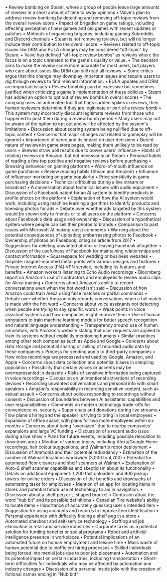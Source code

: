 • Review bombing on Steam, where a group of people leave large amounts of reviews in a short amount of time to sway opinions
• Valve's plan to address review bombing by detecting and removing off-topic reviews from the overall review score
• Impact of brigadier on game ratings, including affecting perception of new games and old games with recent updates or patches
• Methods of organizing brigades, including gaming Subreddits and Discord channels
• Steam is not removing reviews, but will no longer include their contribution to the overall score.
• Reviews related to off-topic issues like DRM and EULA changes may be considered "off-topic" by Steam.
• Valve has defined "off-topic review bombs" as reviews where the focus is on a topic unrelated to the game's quality or value.
• The decision aims to make the review score more accurate for most users, but players who care about issues like DRM can still read all reviews.
• Some critics argue that this change may downplay important issues and require users to dig through reviews to find relevant information.
• EULA updates and DRM are important issues
• Review bombing can be excessive but sometimes justified when criticizing a game's implementation of these policies
• Steam has added an option to opt out of review bombs in overall scores
• The company uses an automated tool that flags sudden spikes in reviews, then human reviewers determine if they are legitimate or part of a review bomb
• This system may incorrectly discount legitimate reviews from those who happened to post them during a review bomb period
• Many users may not be aware of the option to opt out and will be affected by the system's limitations
• Discussion about scoring system being nullified due to off-topic content
• Concerns that major changes not related to gameplay will be ignored
• Importance of score and its impact on user decisions
• Buried nature of reviews in game store pages, making them unlikely to be read by users
• Skewed straw poll results due to power users' influence
• Habits of reading reviews on Amazon, but not necessarily on Steam
• Personal habits of reading a few top positive and negative reviews before purchasing
• Browsing behaviour on gaming platforms
• Word-of-mouth influence on game purchases
• Review reading habits (Steam and Amazon)
• Influence of influencer marketing on game popularity
• Price sensitivity in game purchasing decisions
• Technical difficulties during a live stream or broadcast
• A conversation about technical issues with audio equipment
• Discussion of a Facebook patent for an AI system to identify products in profile photos on the platform
• Explanation of how the AI system would work, including using machine learning algorithms to identify products and licensing photos for ads
• Debate over whether ads targeted by this system would be shown only to friends or to all users on the platform
• Concerns about Facebook's data usage and ownership
• Discussion of a hypothetical system where people can sell their photos to brands
• Comparison to past issues with Microsoft AI making racist comments
• Warning about the potential consequences of uploading embarrassing photos to Facebook
• Ownership of photos on Facebook, citing an article from 2017
• Suggestions for deleting unwanted photos or leaving Facebook altogether
• Discussion of the usefulness of Facebook for maintaining relationships and contact information
• Squarespace for wedding or business websites
• Displate: magnet-mounted metal prints with various designs and features
• Private Internet Access (PIA) VPN service, including its features and benefits
• Amazon workers listening to Echo Audio recordings
• Bloomberg report on Amazon's use of contractors and employees to review audio clips for Alexa training
• Concerns about Amazon's ability to record conversations even when the hot word isn't said
• Discussion of how Amazon could train Alexa using false matches or partial commands
• Debate over whether Amazon only records conversations when a full match is made with the hot word
• Concerns about voice assistants not detecting when people are trying to say specific words
• Weak points in voice assistant systems and how companies might improve them
• Use of human annotators to train machine learning models for better speech recognition and natural language understanding
• Transparency around use of human annotators, with Amazon's website stating that user requests are applied to train its systems without explicitly mentioning humans
• Similar practices among other tech companies such as Apple and Google
• Concerns about data storage and potential sharing or selling of recorded audio data by these companies
• Process for sending audio to third-party companies
• How voice recordings are processed and used by Google, Amazon, and Apple
• Concerns about data collection and potential biases in sampling population
• Possibility that certain voices or accents may be overrepresented in datasets
• Risks of sensitive information being captured in voice recordings
• Discussion on unintentional activations of recording devices
• Recording unwanted conversations and personal info with smart speakers
• Amazon's responsibility in recording sensitive content, such as sexual assault
• Concerns about police responding to recordings without consent
• Discussion of boundaries between AI assistants' capabilities and user responsibilities
• Comments on modern technology trade-offs for convenience vs. security
• Super chats and donations during live streams
• Flow plane's hiring and the speaker is trying to bring in local employees
• Expansion of office space, with plans for two more employees within six months
• Concerns about being "oversized" due to nearby companies' expansions and large VC funding
• Discussion of a recent audio issue during a live show
• Plans for future events, including possible relocation to downtown area
• Mention of various topics, including Alexa/Google Home recordings, hair colour suggestions, and Walmart's robot deployment
• Discussion of Ammonia and their potential redundancy
• Estimation of the number of Walmart locations worldwide (3,000 to 4,700)
• Potential for automated floor cleaners and shelf scanners at Walmart
• Explanation of Auto-S shelf scanner capabilities and skepticism about its functionality
• Details on additional equipment: 1,200 fast unloaders and 900 pickup towers for online orders
• Discussion of the benefits and drawbacks of automating tasks for employees
• Mention of an app for locating items in stores and potential future use of technology to aid in navigation.
• Discussion about a shelf peg or L-shaped bracket
• Confusion about the word "nub bit" and its possible definitions
• Canadian Tire website's ability to locate items
• Importance of accurately guessing user's intended item
• Suggestion for using accounts and records to improve item identification
• Personal experience with difficulty finding a shelf peg in a store
• Automated checkout and self-service technology
• Staffing and job elimination in retail and service industries
• Corporate taxes as a potential solution for funding benefits or social programs
• Robot and artificial intelligence presence in workplaces
• Potential implications of an automated future on human employment and leisure time
• Mass waste of human potential due to inefficient hiring processes
• Skilled individuals being forced into menial jobs due to poor job placement
• Automation and its potential impact on certain industries, including transportation
• Short-term difficulties for individuals who may be affected by automation and industry changes
• Discussion of a personal inside joke with the creation of fictional names ending in "Nub bitt"